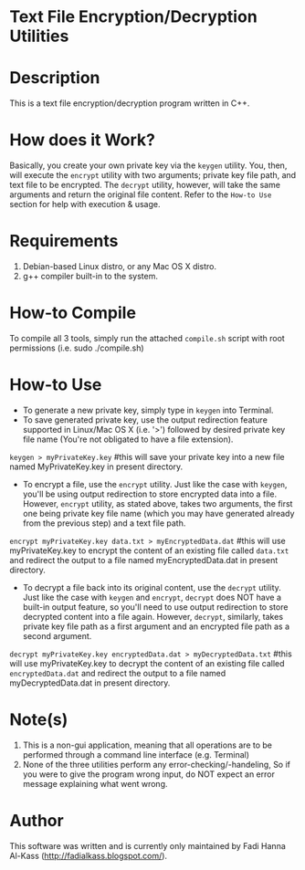 Text File Encryption/Decryption Utilities
=========================================

Description
============
This is a text file encryption/decryption program written in C++.


How does it Work?
=================
Basically, you create your own private key via the `keygen` utility. You, then, will execute the `encrypt` utility with two arguments; private key file path, and text file to be encrypted. The `decrypt` utility, however, will take the same arguments and return the original file content. Refer to the `How-to Use` section for help with execution & usage.


Requirements
=============
  1. Debian-based Linux distro, or any Mac OS X distro.
  2. g++ compiler built-in to the system.


How-to Compile
==============
To compile all 3 tools, simply run the attached `compile.sh` script with root permissions (i.e. sudo ./compile.sh)


How-to Use
===========
  - To generate a new private key, simply type in `keygen` into Terminal.
  - To save generated private key, use the output redirection feature supported in Linux/Mac OS X (i.e. '>') followed by desired private key file name (You're not obligated to have a file extension).
  
  `keygen > myPrivateKey.key` #this will save your private key into a new file named MyPrivateKey.key in present directory.
  
  - To encrypt a file, use the `encrypt` utility. Just like the case with `keygen`, you'll be using output redirection to store encrypted data into a file. However, `encrypt` utility, as stated above, takes two arguments, the first one being private key file name (which you may have generated already from the previous step) and a text file path.
  
  `encrypt myPrivateKey.key data.txt > myEncryptedData.dat` #this will use myPrivateKey.key to encrypt the content of an existing file called `data.txt` and redirect the output to a file named myEncryptedData.dat in present directory.    
  
  - To decrypt a file back into its original content, use the `decrypt` utility. Just like the case with `keygen` and `encrypt`, `decrypt` does NOT have a built-in output feature, so you'll need to use output redirection to store decrypted content into a file again. However, `decrypt`, similarly, takes private key file path as a first argument and an encrypted file path as a second argument.

  `decrypt myPrivateKey.key encryptedData.dat > myDecryptedData.txt` #this will use myPrivateKey.key to decrypt the content of an existing file called `encryptedData.dat` and redirect the output to a file named myDecryptedData.dat in present directory.    

 
Note(s)
========
1. This is a non-gui application, meaning that all operations are to be performed through a command line interface (e.g. Terminal)
2. None of the three utilities perform any error-checking/-handeling, So if you were to give the program wrong input, do NOT expect an error message explaining what went wrong. 


Author
=======
This software was written and is currently only maintained by Fadi Hanna Al-Kass (http://fadialkass.blogspot.com/).
